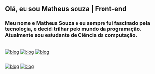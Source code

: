 
## Olá, eu sou Matheus souza | Front-end


### Meu nome e Matheus Souza e eu sempre fui fascinado pela tecnologia, e decidi trilhar pelo mundo da programação. Atualmente sou estudante de Ciência da computação. <br><br>

[![blog](https://img.shields.io/badge/HTML-239120?style=for-the-badge&logo=html5&logoColor=white)]()
[![blog](https://img.shields.io/badge/CSS-239120?&style=for-the-badge&logo=css3&logoColor=white)]()
[![blog](https://img.shields.io/badge/JavaScript-F7DF1E?style=for-the-badge&logo=javascript&logoColor=black)]()

##

[![blog](https://img.shields.io/badge/LinkedIn-0077B5?style=for-the-badge&logo=linkedin&logoColor=white)](https://www.linkedin.com/in/matheus-souza-188ba416b/)
[![blog](https://img.shields.io/badge/website-000000?style=for-the-badge&logo=About.me&logoColor=white)](https://matheus-srosa.github.io/Portfolio/)



